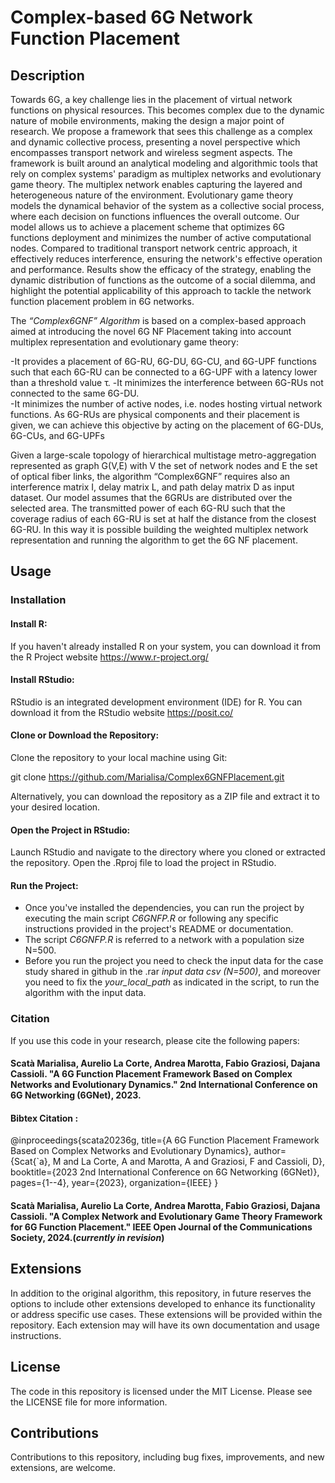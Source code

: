 # Complex-based 6G Network Function Placement
## Description 

Towards 6G, a key challenge lies in the placement of virtual network functions on physical resources. This becomes complex due to the dynamic nature of mobile environments, making the design a major point of research. We propose a framework that sees this challenge as a complex and dynamic collective process, presenting a novel perspective which encompasses transport network and wireless segment aspects. The framework is built around an analytical modeling and algorithmic tools that rely on complex systems' paradigm as multiplex networks and evolutionary game theory. The multiplex network enables capturing the layered and heterogeneous nature of the environment. Evolutionary game theory models the dynamical behavior of the system as a collective social process, where each decision on functions influences the overall outcome. Our model allows us to achieve a placement scheme that optimizes 6G functions deployment and minimizes the number of active computational nodes. Compared to traditional transport network centric approach, it effectively reduces interference, ensuring the network's effective operation and performance. Results show the efficacy of the strategy, enabling the dynamic distribution of functions as the outcome of a social dilemma, and highlight the potential applicability of this approach to tackle the network function placement problem in 6G networks.

The *“Complex6GNF” Algorithm* is based on a complex-based approach aimed at introducing the novel 6G NF Placement taking into account multiplex representation and evolutionary game theory:

-It provides a placement of 6G-RU, 6G-DU, 6G-CU, and 6G-UPF functions such that each 6G-RU can be connected to a 6G-UPF with a latency lower than a threshold value τ.
-It minimizes the interference between 6G-RUs not connected to the same 6G-DU.  
-It minimizes the number of active nodes, i.e. nodes hosting virtual network functions. As 6G-RUs are physical components and their placement is given, we can achieve this objective by acting on the placement of 6G-DUs, 6G-CUs, and 6G-UPFs

Given a large-scale topology of hierarchical multistage metro-aggregation represented as graph G(V,E) with V the set of network nodes and E the set of optical fiber links, the algorithm “Complex6GNF” requires also an interference matrix I, delay matrix L, and path delay matrix D as input dataset. 
Our model assumes that the 6GRUs are distributed over the selected area.
The transmitted power of each 6G-RU such that the coverage radius of each 6G-RU is set at half the distance from the closest 6G-RU.
In this way it is possible building the weighted multiplex network representation and running the algorithm to get the 6G NF placement. 

## Usage 

### Installation 
#### Install R:

If you haven't already installed R on your system, you can download it from the R Project website https://www.r-project.org/ 

#### Install RStudio:

RStudio is an integrated development environment (IDE) for R. You can download it from the RStudio website https://posit.co/

#### Clone or Download the Repository:

Clone the repository to your local machine using Git:

git clone https://github.com/Marialisa/Complex6GNFPlacement.git

Alternatively, you can download the repository as a ZIP file and extract it to your desired location.

#### Open the Project in RStudio:

Launch RStudio and navigate to the directory where you cloned or extracted the repository. Open the .Rproj file to load the project in RStudio.

#### Run the Project:

- Once you've installed the dependencies, you can run the project by executing the main script *C6GNFP.R* or following any specific instructions provided in the project's README or documentation.
- The script *C6GNFP.R* is referred to a network with a population size N=500.
- Before you run the project you need to check the input data for the case study shared in github in the .rar *input data csv (N=500)*, and moreover you need to fix the *your_local_path* as indicated in the script, to run the algorithm with the input data. 

### Citation

If you use this code in your research, please cite the following papers:

#### Scatà Marialisa, Aurelio La Corte, Andrea Marotta, Fabio Graziosi, Dajana Cassioli. "A 6G Function Placement Framework Based on Complex Networks and Evolutionary Dynamics." 2nd International Conference on 6G Networking (6GNet), 2023.

#### Bibtex Citation :
@inproceedings{scata20236g,
  title={A 6G Function Placement Framework Based on Complex Networks and Evolutionary Dynamics},
  author={Scat{\`a}, M and La Corte, A and Marotta, A and Graziosi, F and Cassioli, D},
  booktitle={2023 2nd International Conference on 6G Networking (6GNet)},
  pages={1--4},
  year={2023},
  organization={IEEE}
}

#### Scatà Marialisa, Aurelio La Corte, Andrea Marotta, Fabio Graziosi, Dajana Cassioli. "A Complex Network and Evolutionary Game Theory Framework for 6G Function Placement." IEEE Open Journal of the Communications Society, 2024.(*currently in revision*)



## Extensions
In addition to the original algorithm, this repository, in future reserves the options to include other extensions developed to enhance its functionality or address specific use cases. These extensions will be provided within the repository. Each extension may will have its own documentation and usage instructions.

## License
The code in this repository is licensed under the MIT License. Please see the LICENSE file for more information.

## Contributions
Contributions to this repository, including bug fixes, improvements, and new extensions, are welcome. 
